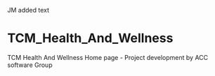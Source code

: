 JM added text

# TCM_Health_And_Wellness
TCM Health And Wellness Home page - Project development by ACC software Group
